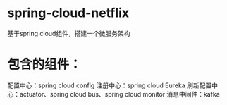 # spring-cloud-netflix
基于spring cloud组件，搭建一个微服务架构
# 包含的组件：
配置中心：spring cloud config
注册中心：spring cloud Eureka
刷新配置中心：actuator、spring cloud bus、spring cloud monitor
消息中间件：kafka
